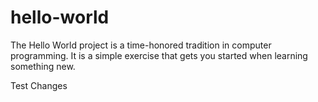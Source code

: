 # hello-world
The Hello World project is a time-honored tradition in computer programming. It is a simple exercise that gets you started when learning something new.

Test Changes
